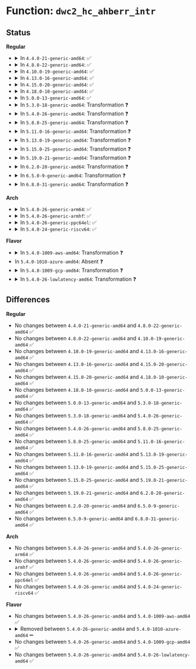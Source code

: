 # Function: <code>dwc2_hc_ahberr_intr</code>

## Status
<b>Regular</b>
<ul>
<li>
<details>
<summary>In <code>4.4.0-21-generic-amd64</code>: ✅</summary>

```c
void dwc2_hc_ahberr_intr(struct dwc2_hsotg * hsotg, struct dwc2_host_chan * chan, int chnum, struct dwc2_qtd * qtd)
```

```json
{
  "name": "dwc2_hc_ahberr_intr",
  "collision_type": "Unique Static",
  "inline_type": "No",
  "funcs": [
    {
      "addr": 18446744071585312832,
      "name": "dwc2_hc_ahberr_intr",
      "external": false,
      "loc": "drivers/usb/dwc2/hcd_intr.c:1489",
      "file": "drivers/usb/dwc2/hcd_intr.c",
      "inline": "seen, unknown",
      "caller_inline": [],
      "caller_func": [
        "drivers/usb/dwc2/hcd_intr.c:dwc2_handle_hcd_intr",
        "drivers/usb/dwc2/hcd_intr.c:dwc2_handle_hcd_intr"
      ]
    }
  ],
  "symbols": [
    {
      "addr": 18446744071585312832,
      "name": "dwc2_hc_ahberr_intr",
      "section": ".text",
      "bind": "STB_LOCAL",
      "size": 644
    }
  ]
}
```
</details>
</li>
<li>
<details>
<summary>In <code>4.8.0-22-generic-amd64</code>: ✅</summary>

```c
void dwc2_hc_ahberr_intr(struct dwc2_hsotg * hsotg, struct dwc2_host_chan * chan, int chnum, struct dwc2_qtd * qtd)
```

```json
{
  "name": "dwc2_hc_ahberr_intr",
  "collision_type": "Unique Static",
  "inline_type": "No",
  "funcs": [
    {
      "addr": 18446744071585706480,
      "name": "dwc2_hc_ahberr_intr",
      "external": false,
      "loc": "drivers/usb/dwc2/hcd_intr.c:1495",
      "file": "drivers/usb/dwc2/hcd_intr.c",
      "inline": "seen, unknown",
      "caller_inline": [],
      "caller_func": [
        "drivers/usb/dwc2/hcd_intr.c:dwc2_hc_n_intr",
        "drivers/usb/dwc2/hcd_intr.c:dwc2_hc_n_intr"
      ]
    }
  ],
  "symbols": [
    {
      "addr": 18446744071585706480,
      "name": "dwc2_hc_ahberr_intr",
      "section": ".text",
      "bind": "STB_LOCAL",
      "size": 641
    }
  ]
}
```
</details>
</li>
<li>
<details>
<summary>In <code>4.10.0-19-generic-amd64</code>: ✅</summary>

```c
void dwc2_hc_ahberr_intr(struct dwc2_hsotg * hsotg, struct dwc2_host_chan * chan, int chnum, struct dwc2_qtd * qtd)
```

```json
{
  "name": "dwc2_hc_ahberr_intr",
  "collision_type": "Unique Static",
  "inline_type": "No",
  "funcs": [
    {
      "addr": 18446744071585895168,
      "name": "dwc2_hc_ahberr_intr",
      "external": false,
      "loc": "drivers/usb/dwc2/hcd_intr.c:1500",
      "file": "drivers/usb/dwc2/hcd_intr.c",
      "inline": "seen, unknown",
      "caller_inline": [],
      "caller_func": [
        "drivers/usb/dwc2/hcd_intr.c:dwc2_hc_n_intr",
        "drivers/usb/dwc2/hcd_intr.c:dwc2_hc_n_intr"
      ]
    }
  ],
  "symbols": [
    {
      "addr": 18446744071585895168,
      "name": "dwc2_hc_ahberr_intr",
      "section": ".text",
      "bind": "STB_LOCAL",
      "size": 637
    }
  ]
}
```
</details>
</li>
<li>
<details>
<summary>In <code>4.13.0-16-generic-amd64</code>: ✅</summary>

```c
void dwc2_hc_ahberr_intr(struct dwc2_hsotg * hsotg, struct dwc2_host_chan * chan, int chnum, struct dwc2_qtd * qtd)
```

```json
{
  "name": "dwc2_hc_ahberr_intr",
  "collision_type": "Unique Static",
  "inline_type": "No",
  "funcs": [
    {
      "addr": 18446744071585977872,
      "name": "dwc2_hc_ahberr_intr",
      "external": false,
      "loc": "drivers/usb/dwc2/hcd_intr.c:1505",
      "file": "drivers/usb/dwc2/hcd_intr.c",
      "inline": "seen, unknown",
      "caller_inline": [],
      "caller_func": [
        "drivers/usb/dwc2/hcd_intr.c:dwc2_hc_n_intr",
        "drivers/usb/dwc2/hcd_intr.c:dwc2_hc_n_intr"
      ]
    }
  ],
  "symbols": [
    {
      "addr": 18446744071585977872,
      "name": "dwc2_hc_ahberr_intr",
      "section": ".text",
      "bind": "STB_LOCAL",
      "size": 619
    }
  ]
}
```
</details>
</li>
<li>
<details>
<summary>In <code>4.15.0-20-generic-amd64</code>: ✅</summary>

```c
void dwc2_hc_ahberr_intr(struct dwc2_hsotg * hsotg, struct dwc2_host_chan * chan, int chnum, struct dwc2_qtd * qtd)
```

```json
{
  "name": "dwc2_hc_ahberr_intr",
  "collision_type": "Unique Static",
  "inline_type": "No",
  "funcs": [
    {
      "addr": 18446744071586421792,
      "name": "dwc2_hc_ahberr_intr",
      "external": false,
      "loc": "drivers/usb/dwc2/hcd_intr.c:1506",
      "file": "drivers/usb/dwc2/hcd_intr.c",
      "inline": "seen, unknown",
      "caller_inline": [],
      "caller_func": [
        "drivers/usb/dwc2/hcd_intr.c:dwc2_hc_n_intr",
        "drivers/usb/dwc2/hcd_intr.c:dwc2_hc_n_intr"
      ]
    }
  ],
  "symbols": [
    {
      "addr": 18446744071586421792,
      "name": "dwc2_hc_ahberr_intr",
      "section": ".text",
      "bind": "STB_LOCAL",
      "size": 622
    }
  ]
}
```
</details>
</li>
<li>
<details>
<summary>In <code>4.18.0-10-generic-amd64</code>: ✅</summary>

```c
void dwc2_hc_ahberr_intr(struct dwc2_hsotg * hsotg, struct dwc2_host_chan * chan, int chnum, struct dwc2_qtd * qtd)
```

```json
{
  "name": "dwc2_hc_ahberr_intr",
  "collision_type": "Unique Static",
  "inline_type": "No",
  "funcs": [
    {
      "addr": 18446744071586685504,
      "name": "dwc2_hc_ahberr_intr",
      "external": false,
      "loc": "drivers/usb/dwc2/hcd_intr.c:1550",
      "file": "drivers/usb/dwc2/hcd_intr.c",
      "inline": "seen, unknown",
      "caller_inline": [],
      "caller_func": [
        "drivers/usb/dwc2/hcd_intr.c:dwc2_hc_n_intr",
        "drivers/usb/dwc2/hcd_intr.c:dwc2_hc_n_intr"
      ]
    }
  ],
  "symbols": [
    {
      "addr": 18446744071586685504,
      "name": "dwc2_hc_ahberr_intr",
      "section": ".text",
      "bind": "STB_LOCAL",
      "size": 626
    }
  ]
}
```
</details>
</li>
<li>
<details>
<summary>In <code>5.0.0-13-generic-amd64</code>: ✅</summary>

```c
void dwc2_hc_ahberr_intr(struct dwc2_hsotg * hsotg, struct dwc2_host_chan * chan, int chnum, struct dwc2_qtd * qtd)
```

```json
{
  "name": "dwc2_hc_ahberr_intr",
  "collision_type": "Unique Static",
  "inline_type": "No",
  "funcs": [
    {
      "addr": 18446744071586842432,
      "name": "dwc2_hc_ahberr_intr",
      "external": false,
      "loc": "drivers/usb/dwc2/hcd_intr.c:1550",
      "file": "drivers/usb/dwc2/hcd_intr.c",
      "inline": "seen, unknown",
      "caller_inline": [],
      "caller_func": [
        "drivers/usb/dwc2/hcd_intr.c:dwc2_hc_n_intr",
        "drivers/usb/dwc2/hcd_intr.c:dwc2_hc_n_intr"
      ]
    }
  ],
  "symbols": [
    {
      "addr": 18446744071586842432,
      "name": "dwc2_hc_ahberr_intr",
      "section": ".text",
      "bind": "STB_LOCAL",
      "size": 715
    }
  ]
}
```
</details>
</li>
<li>
<details>
<summary>In <code>5.3.0-18-generic-amd64</code>: Transformation ❓</summary>

```c
void dwc2_hc_ahberr_intr(struct dwc2_hsotg * hsotg, struct dwc2_host_chan * chan, int chnum, struct dwc2_qtd * qtd)
```

```json
{
  "name": "dwc2_hc_ahberr_intr",
  "collision_type": "Unique Static",
  "inline_type": "No",
  "funcs": [
    {
      "addr": 0,
      "name": "dwc2_hc_ahberr_intr",
      "external": false,
      "loc": "drivers/usb/dwc2/hcd_intr.c:1550",
      "file": "drivers/usb/dwc2/hcd_intr.c",
      "inline": "seen, unknown",
      "caller_inline": [],
      "caller_func": [
        "drivers/usb/dwc2/hcd_intr.c:dwc2_hc_n_intr",
        "drivers/usb/dwc2/hcd_intr.c:dwc2_hc_chhltd_intr_dma"
      ]
    }
  ],
  "symbols": [
    {
      "addr": 18446744071587100784,
      "name": "dwc2_hc_ahberr_intr",
      "section": ".text",
      "bind": "STB_LOCAL",
      "size": 297
    },
    {
      "addr": 18446744071587108471,
      "name": "dwc2_hc_ahberr_intr.cold",
      "section": ".text",
      "bind": "STB_LOCAL",
      "size": 434
    }
  ]
}
```
</details>
</li>
<li>
<details>
<summary>In <code>5.4.0-26-generic-amd64</code>: Transformation ❓</summary>

```c
void dwc2_hc_ahberr_intr(struct dwc2_hsotg * hsotg, struct dwc2_host_chan * chan, int chnum, struct dwc2_qtd * qtd)
```

```json
{
  "name": "dwc2_hc_ahberr_intr",
  "collision_type": "Unique Static",
  "inline_type": "No",
  "funcs": [
    {
      "addr": 0,
      "name": "dwc2_hc_ahberr_intr",
      "external": false,
      "loc": "drivers/usb/dwc2/hcd_intr.c:1550",
      "file": "drivers/usb/dwc2/hcd_intr.c",
      "inline": "seen, unknown",
      "caller_inline": [],
      "caller_func": [
        "drivers/usb/dwc2/hcd_intr.c:dwc2_hc_n_intr",
        "drivers/usb/dwc2/hcd_intr.c:dwc2_hc_chhltd_intr_dma"
      ]
    }
  ],
  "symbols": [
    {
      "addr": 18446744071587301216,
      "name": "dwc2_hc_ahberr_intr",
      "section": ".text",
      "bind": "STB_LOCAL",
      "size": 297
    },
    {
      "addr": 18446744071587308903,
      "name": "dwc2_hc_ahberr_intr.cold",
      "section": ".text",
      "bind": "STB_LOCAL",
      "size": 434
    }
  ]
}
```
</details>
</li>
<li>
<details>
<summary>In <code>5.8.0-25-generic-amd64</code>: Transformation ❓</summary>

```c
void dwc2_hc_ahberr_intr(struct dwc2_hsotg * hsotg, struct dwc2_host_chan * chan, int chnum, struct dwc2_qtd * qtd)
```

```json
{
  "name": "dwc2_hc_ahberr_intr",
  "collision_type": "Unique Static",
  "inline_type": "No",
  "funcs": [
    {
      "addr": 0,
      "name": "dwc2_hc_ahberr_intr",
      "external": false,
      "loc": "drivers/usb/dwc2/hcd_intr.c:1550",
      "file": "drivers/usb/dwc2/hcd_intr.c",
      "inline": "seen, unknown",
      "caller_inline": [],
      "caller_func": [
        "drivers/usb/dwc2/hcd_intr.c:dwc2_hc_n_intr",
        "drivers/usb/dwc2/hcd_intr.c:dwc2_hc_chhltd_intr_dma"
      ]
    }
  ],
  "symbols": [
    {
      "addr": 18446744071588157408,
      "name": "dwc2_hc_ahberr_intr",
      "section": ".text",
      "bind": "STB_LOCAL",
      "size": 300
    },
    {
      "addr": 18446744071588165085,
      "name": "dwc2_hc_ahberr_intr.cold",
      "section": ".text",
      "bind": "STB_LOCAL",
      "size": 434
    }
  ]
}
```
</details>
</li>
<li>
<details>
<summary>In <code>5.11.0-16-generic-amd64</code>: Transformation ❓</summary>

```c
void dwc2_hc_ahberr_intr(struct dwc2_hsotg * hsotg, struct dwc2_host_chan * chan, int chnum, struct dwc2_qtd * qtd)
```

```json
{
  "name": "dwc2_hc_ahberr_intr",
  "collision_type": "Unique Static",
  "inline_type": "No",
  "funcs": [
    {
      "addr": 0,
      "name": "dwc2_hc_ahberr_intr",
      "external": false,
      "loc": "drivers/usb/dwc2/hcd_intr.c:1550",
      "file": "drivers/usb/dwc2/hcd_intr.c",
      "inline": "seen, unknown",
      "caller_inline": [],
      "caller_func": [
        "drivers/usb/dwc2/hcd_intr.c:dwc2_hc_n_intr",
        "drivers/usb/dwc2/hcd_intr.c:dwc2_hc_chhltd_intr_dma"
      ]
    }
  ],
  "symbols": [
    {
      "addr": 18446744071588196416,
      "name": "dwc2_hc_ahberr_intr",
      "section": ".text",
      "bind": "STB_LOCAL",
      "size": 300
    },
    {
      "addr": 18446744071591557909,
      "name": "dwc2_hc_ahberr_intr.cold",
      "section": ".text",
      "bind": "STB_LOCAL",
      "size": 434
    }
  ]
}
```
</details>
</li>
<li>
<details>
<summary>In <code>5.13.0-19-generic-amd64</code>: Transformation ❓</summary>

```c
void dwc2_hc_ahberr_intr(struct dwc2_hsotg * hsotg, struct dwc2_host_chan * chan, int chnum, struct dwc2_qtd * qtd)
```

```json
{
  "name": "dwc2_hc_ahberr_intr",
  "collision_type": "Unique Static",
  "inline_type": "No",
  "funcs": [
    {
      "addr": 0,
      "name": "dwc2_hc_ahberr_intr",
      "external": false,
      "loc": "drivers/usb/dwc2/hcd_intr.c:1550",
      "file": "drivers/usb/dwc2/hcd_intr.c",
      "inline": "seen, unknown",
      "caller_inline": [],
      "caller_func": [
        "drivers/usb/dwc2/hcd_intr.c:dwc2_hc_n_intr",
        "drivers/usb/dwc2/hcd_intr.c:dwc2_hc_chhltd_intr_dma"
      ]
    }
  ],
  "symbols": [
    {
      "addr": 18446744071588081264,
      "name": "dwc2_hc_ahberr_intr",
      "section": ".text",
      "bind": "STB_LOCAL",
      "size": 300
    },
    {
      "addr": 18446744071591500516,
      "name": "dwc2_hc_ahberr_intr.cold",
      "section": ".text",
      "bind": "STB_LOCAL",
      "size": 422
    }
  ]
}
```
</details>
</li>
<li>
<details>
<summary>In <code>5.15.0-25-generic-amd64</code>: Transformation ❓</summary>

```c
void dwc2_hc_ahberr_intr(struct dwc2_hsotg * hsotg, struct dwc2_host_chan * chan, int chnum, struct dwc2_qtd * qtd)
```

```json
{
  "name": "dwc2_hc_ahberr_intr",
  "collision_type": "Unique Static",
  "inline_type": "No",
  "funcs": [
    {
      "addr": 0,
      "name": "dwc2_hc_ahberr_intr",
      "external": false,
      "loc": "drivers/usb/dwc2/hcd_intr.c:1550",
      "file": "drivers/usb/dwc2/hcd_intr.c",
      "inline": "seen, unknown",
      "caller_inline": [],
      "caller_func": [
        "drivers/usb/dwc2/hcd_intr.c:dwc2_hc_n_intr",
        "drivers/usb/dwc2/hcd_intr.c:dwc2_hc_chhltd_intr_dma"
      ]
    }
  ],
  "symbols": [
    {
      "addr": 18446744071588709216,
      "name": "dwc2_hc_ahberr_intr",
      "section": ".text",
      "bind": "STB_LOCAL",
      "size": 486
    },
    {
      "addr": 18446744071592596289,
      "name": "dwc2_hc_ahberr_intr.cold",
      "section": ".text",
      "bind": "STB_LOCAL",
      "size": 393
    }
  ]
}
```
</details>
</li>
<li>
<details>
<summary>In <code>5.19.0-21-generic-amd64</code>: Transformation ❓</summary>

```c
void dwc2_hc_ahberr_intr(struct dwc2_hsotg * hsotg, struct dwc2_host_chan * chan, int chnum, struct dwc2_qtd * qtd)
```

```json
{
  "name": "dwc2_hc_ahberr_intr",
  "collision_type": "Unique Static",
  "inline_type": "No",
  "funcs": [
    {
      "addr": 0,
      "name": "dwc2_hc_ahberr_intr",
      "external": false,
      "loc": "drivers/usb/dwc2/hcd_intr.c:1550",
      "file": "drivers/usb/dwc2/hcd_intr.c",
      "inline": "seen, unknown",
      "caller_inline": [],
      "caller_func": [
        "drivers/usb/dwc2/hcd_intr.c:dwc2_hc_n_intr",
        "drivers/usb/dwc2/hcd_intr.c:dwc2_hc_chhltd_intr_dma"
      ]
    }
  ],
  "symbols": [
    {
      "addr": 18446744071590126864,
      "name": "dwc2_hc_ahberr_intr",
      "section": ".text",
      "bind": "STB_LOCAL",
      "size": 493
    },
    {
      "addr": 18446744071594478485,
      "name": "dwc2_hc_ahberr_intr.cold",
      "section": ".text",
      "bind": "STB_LOCAL",
      "size": 441
    }
  ]
}
```
</details>
</li>
<li>
<details>
<summary>In <code>6.2.0-20-generic-amd64</code>: Transformation ❓</summary>

```c
void dwc2_hc_ahberr_intr(struct dwc2_hsotg * hsotg, struct dwc2_host_chan * chan, int chnum, struct dwc2_qtd * qtd)
```

```json
{
  "name": "dwc2_hc_ahberr_intr",
  "collision_type": "Unique Static",
  "inline_type": "No",
  "funcs": [
    {
      "addr": 0,
      "name": "dwc2_hc_ahberr_intr",
      "external": false,
      "loc": "drivers/usb/dwc2/hcd_intr.c:1520",
      "file": "drivers/usb/dwc2/hcd_intr.c",
      "inline": "seen, unknown",
      "caller_inline": [],
      "caller_func": [
        "drivers/usb/dwc2/hcd_intr.c:dwc2_hc_n_intr",
        "drivers/usb/dwc2/hcd_intr.c:dwc2_hc_chhltd_intr_dma"
      ]
    }
  ],
  "symbols": [
    {
      "addr": 18446744071591739968,
      "name": "dwc2_hc_ahberr_intr",
      "section": ".text",
      "bind": "STB_LOCAL",
      "size": 854
    },
    {
      "addr": 18446744071596293980,
      "name": "dwc2_hc_ahberr_intr.cold",
      "section": ".text",
      "bind": "STB_LOCAL",
      "size": 247
    }
  ]
}
```
</details>
</li>
<li>
<details>
<summary>In <code>6.5.0-9-generic-amd64</code>: Transformation ❓</summary>

```c
void dwc2_hc_ahberr_intr(struct dwc2_hsotg * hsotg, struct dwc2_host_chan * chan, int chnum, struct dwc2_qtd * qtd)
```

```json
{
  "name": "dwc2_hc_ahberr_intr",
  "collision_type": "Unique Static",
  "inline_type": "No",
  "funcs": [
    {
      "addr": 0,
      "name": "dwc2_hc_ahberr_intr",
      "external": false,
      "loc": "drivers/usb/dwc2/hcd_intr.c:1520",
      "file": "drivers/usb/dwc2/hcd_intr.c",
      "inline": "seen, unknown",
      "caller_inline": [],
      "caller_func": [
        "drivers/usb/dwc2/hcd_intr.c:dwc2_hc_n_intr",
        "drivers/usb/dwc2/hcd_intr.c:dwc2_hc_chhltd_intr_dma"
      ]
    }
  ],
  "symbols": [
    {
      "addr": 18446744071592163504,
      "name": "dwc2_hc_ahberr_intr",
      "section": ".text",
      "bind": "STB_LOCAL",
      "size": 854
    },
    {
      "addr": 18446744071596823833,
      "name": "dwc2_hc_ahberr_intr.cold",
      "section": ".text",
      "bind": "STB_LOCAL",
      "size": 247
    }
  ]
}
```
</details>
</li>
<li>
<details>
<summary>In <code>6.8.0-31-generic-amd64</code>: Transformation ❓</summary>

```c
void dwc2_hc_ahberr_intr(struct dwc2_hsotg * hsotg, struct dwc2_host_chan * chan, int chnum, struct dwc2_qtd * qtd)
```

```json
{
  "name": "dwc2_hc_ahberr_intr",
  "collision_type": "Unique Static",
  "inline_type": "No",
  "funcs": [
    {
      "addr": 0,
      "name": "dwc2_hc_ahberr_intr",
      "external": false,
      "loc": "drivers/usb/dwc2/hcd_intr.c:1520",
      "file": "drivers/usb/dwc2/hcd_intr.c",
      "inline": "seen, unknown",
      "caller_inline": [],
      "caller_func": [
        "drivers/usb/dwc2/hcd_intr.c:dwc2_hc_n_intr",
        "drivers/usb/dwc2/hcd_intr.c:dwc2_hc_chhltd_intr_dma"
      ]
    }
  ],
  "symbols": [
    {
      "addr": 18446744071592904160,
      "name": "dwc2_hc_ahberr_intr",
      "section": ".text",
      "bind": "STB_LOCAL",
      "size": 854
    },
    {
      "addr": 18446744071597747437,
      "name": "dwc2_hc_ahberr_intr.cold",
      "section": ".text",
      "bind": "STB_LOCAL",
      "size": 247
    }
  ]
}
```
</details>
</li>
</ul>
<b>Arch</b>
<ul>
<li>
<details>
<summary>In <code>5.4.0-26-generic-arm64</code>: ✅</summary>

```c
void dwc2_hc_ahberr_intr(struct dwc2_hsotg * hsotg, struct dwc2_host_chan * chan, int chnum, struct dwc2_qtd * qtd)
```

```json
{
  "name": "dwc2_hc_ahberr_intr",
  "collision_type": "Unique Static",
  "inline_type": "No",
  "funcs": [
    {
      "addr": 18446603336500418816,
      "name": "dwc2_hc_ahberr_intr",
      "external": false,
      "loc": "drivers/usb/dwc2/hcd_intr.c:1550",
      "file": "drivers/usb/dwc2/hcd_intr.c",
      "inline": "seen, unknown",
      "caller_inline": [],
      "caller_func": [
        "drivers/usb/dwc2/hcd_intr.c:dwc2_hc_n_intr",
        "drivers/usb/dwc2/hcd_intr.c:dwc2_hc_chhltd_intr_dma"
      ]
    }
  ],
  "symbols": [
    {
      "addr": 18446603336500418816,
      "name": "dwc2_hc_ahberr_intr",
      "section": ".text",
      "bind": "STB_LOCAL",
      "size": 780
    }
  ]
}
```
</details>
</li>
<li>
<details>
<summary>In <code>5.4.0-26-generic-armhf</code>: ✅</summary>

```c
void dwc2_hc_ahberr_intr(struct dwc2_hsotg * hsotg, struct dwc2_host_chan * chan, int chnum, struct dwc2_qtd * qtd)
```

```json
{
  "name": "dwc2_hc_ahberr_intr",
  "collision_type": "Unique Static",
  "inline_type": "No",
  "funcs": [
    {
      "addr": 3232873376,
      "name": "dwc2_hc_ahberr_intr",
      "external": false,
      "loc": "drivers/usb/dwc2/hcd_intr.c:1550",
      "file": "drivers/usb/dwc2/hcd_intr.c",
      "inline": "seen, unknown",
      "caller_inline": [],
      "caller_func": [
        "drivers/usb/dwc2/hcd_intr.c:dwc2_hc_n_intr",
        "drivers/usb/dwc2/hcd_intr.c:dwc2_hc_chhltd_intr_dma"
      ]
    }
  ],
  "symbols": [
    {
      "addr": 3232873376,
      "name": "dwc2_hc_ahberr_intr",
      "section": ".text",
      "bind": "STB_LOCAL",
      "size": 796
    }
  ]
}
```
</details>
</li>
<li>
<details>
<summary>In <code>5.4.0-26-generic-ppc64el</code>: ✅</summary>

```c
void dwc2_hc_ahberr_intr(struct dwc2_hsotg * hsotg, struct dwc2_host_chan * chan, int chnum, struct dwc2_qtd * qtd)
```

```json
{
  "name": "dwc2_hc_ahberr_intr",
  "collision_type": "Unique Static",
  "inline_type": "No",
  "funcs": [
    {
      "addr": 13835058055293756064,
      "name": "dwc2_hc_ahberr_intr",
      "external": false,
      "loc": "drivers/usb/dwc2/hcd_intr.c:1550",
      "file": "drivers/usb/dwc2/hcd_intr.c",
      "inline": "seen, unknown",
      "caller_inline": [],
      "caller_func": [
        "drivers/usb/dwc2/hcd_intr.c:dwc2_hc_n_intr",
        "drivers/usb/dwc2/hcd_intr.c:dwc2_hc_chhltd_intr_dma"
      ]
    }
  ],
  "symbols": [
    {
      "addr": 13835058055293756064,
      "name": "dwc2_hc_ahberr_intr",
      "section": ".text",
      "bind": "STB_LOCAL",
      "size": 1148
    }
  ]
}
```
</details>
</li>
<li>
<details>
<summary>In <code>5.4.0-24-generic-riscv64</code>: ✅</summary>

```c
void dwc2_hc_ahberr_intr(struct dwc2_hsotg * hsotg, struct dwc2_host_chan * chan, int chnum, struct dwc2_qtd * qtd)
```

```json
{
  "name": "dwc2_hc_ahberr_intr",
  "collision_type": "Unique Static",
  "inline_type": "No",
  "funcs": [
    {
      "addr": 18446743936277306866,
      "name": "dwc2_hc_ahberr_intr",
      "external": false,
      "loc": "drivers/usb/dwc2/hcd_intr.c:1550",
      "file": "drivers/usb/dwc2/hcd_intr.c",
      "inline": "seen, unknown",
      "caller_inline": [],
      "caller_func": [
        "drivers/usb/dwc2/hcd_intr.c:dwc2_hc_n_intr",
        "drivers/usb/dwc2/hcd_intr.c:dwc2_hc_chhltd_intr_dma"
      ]
    }
  ],
  "symbols": [
    {
      "addr": 18446743936277306866,
      "name": "dwc2_hc_ahberr_intr",
      "section": ".text",
      "bind": "STB_LOCAL",
      "size": 806
    }
  ]
}
```
</details>
</li>
</ul>
<b>Flavor</b>
<ul>
<li>
<details>
<summary>In <code>5.4.0-1009-aws-amd64</code>: Transformation ❓</summary>

```c
void dwc2_hc_ahberr_intr(struct dwc2_hsotg * hsotg, struct dwc2_host_chan * chan, int chnum, struct dwc2_qtd * qtd)
```

```json
{
  "name": "dwc2_hc_ahberr_intr",
  "collision_type": "Unique Static",
  "inline_type": "No",
  "funcs": [
    {
      "addr": 0,
      "name": "dwc2_hc_ahberr_intr",
      "external": false,
      "loc": "drivers/usb/dwc2/hcd_intr.c:1550",
      "file": "drivers/usb/dwc2/hcd_intr.c",
      "inline": "seen, unknown",
      "caller_inline": [],
      "caller_func": [
        "drivers/usb/dwc2/hcd_intr.c:dwc2_hc_n_intr",
        "drivers/usb/dwc2/hcd_intr.c:dwc2_hc_chhltd_intr_dma"
      ]
    }
  ],
  "symbols": [
    {
      "addr": 18446744071587007296,
      "name": "dwc2_hc_ahberr_intr",
      "section": ".text",
      "bind": "STB_LOCAL",
      "size": 297
    },
    {
      "addr": 18446744071587014983,
      "name": "dwc2_hc_ahberr_intr.cold",
      "section": ".text",
      "bind": "STB_LOCAL",
      "size": 434
    }
  ]
}
```
</details>
</li>
<li>
In <code>5.4.0-1010-azure-amd64</code>: Absent ❓
</li>
<li>
<details>
<summary>In <code>5.4.0-1009-gcp-amd64</code>: Transformation ❓</summary>

```c
void dwc2_hc_ahberr_intr(struct dwc2_hsotg * hsotg, struct dwc2_host_chan * chan, int chnum, struct dwc2_qtd * qtd)
```

```json
{
  "name": "dwc2_hc_ahberr_intr",
  "collision_type": "Unique Static",
  "inline_type": "No",
  "funcs": [
    {
      "addr": 0,
      "name": "dwc2_hc_ahberr_intr",
      "external": false,
      "loc": "drivers/usb/dwc2/hcd_intr.c:1550",
      "file": "drivers/usb/dwc2/hcd_intr.c",
      "inline": "seen, unknown",
      "caller_inline": [],
      "caller_func": [
        "drivers/usb/dwc2/hcd_intr.c:dwc2_hc_n_intr",
        "drivers/usb/dwc2/hcd_intr.c:dwc2_hc_chhltd_intr_dma"
      ]
    }
  ],
  "symbols": [
    {
      "addr": 18446744071587255776,
      "name": "dwc2_hc_ahberr_intr",
      "section": ".text",
      "bind": "STB_LOCAL",
      "size": 297
    },
    {
      "addr": 18446744071587263463,
      "name": "dwc2_hc_ahberr_intr.cold",
      "section": ".text",
      "bind": "STB_LOCAL",
      "size": 434
    }
  ]
}
```
</details>
</li>
<li>
<details>
<summary>In <code>5.4.0-26-lowlatency-amd64</code>: Transformation ❓</summary>

```c
void dwc2_hc_ahberr_intr(struct dwc2_hsotg * hsotg, struct dwc2_host_chan * chan, int chnum, struct dwc2_qtd * qtd)
```

```json
{
  "name": "dwc2_hc_ahberr_intr",
  "collision_type": "Unique Static",
  "inline_type": "No",
  "funcs": [
    {
      "addr": 0,
      "name": "dwc2_hc_ahberr_intr",
      "external": false,
      "loc": "drivers/usb/dwc2/hcd_intr.c:1550",
      "file": "drivers/usb/dwc2/hcd_intr.c",
      "inline": "seen, unknown",
      "caller_inline": [],
      "caller_func": [
        "drivers/usb/dwc2/hcd_intr.c:dwc2_hc_n_intr",
        "drivers/usb/dwc2/hcd_intr.c:dwc2_hc_chhltd_intr_dma"
      ]
    }
  ],
  "symbols": [
    {
      "addr": 18446744071587362544,
      "name": "dwc2_hc_ahberr_intr",
      "section": ".text",
      "bind": "STB_LOCAL",
      "size": 297
    },
    {
      "addr": 18446744071587370227,
      "name": "dwc2_hc_ahberr_intr.cold",
      "section": ".text",
      "bind": "STB_LOCAL",
      "size": 434
    }
  ]
}
```
</details>
</li>
</ul>

## Differences
<b>Regular</b>
<ul>
<li>
No changes between <code>4.4.0-21-generic-amd64</code> and <code>4.8.0-22-generic-amd64</code> ✅
</li>
<li>
No changes between <code>4.8.0-22-generic-amd64</code> and <code>4.10.0-19-generic-amd64</code> ✅
</li>
<li>
No changes between <code>4.10.0-19-generic-amd64</code> and <code>4.13.0-16-generic-amd64</code> ✅
</li>
<li>
No changes between <code>4.13.0-16-generic-amd64</code> and <code>4.15.0-20-generic-amd64</code> ✅
</li>
<li>
No changes between <code>4.15.0-20-generic-amd64</code> and <code>4.18.0-10-generic-amd64</code> ✅
</li>
<li>
No changes between <code>4.18.0-10-generic-amd64</code> and <code>5.0.0-13-generic-amd64</code> ✅
</li>
<li>
No changes between <code>5.0.0-13-generic-amd64</code> and <code>5.3.0-18-generic-amd64</code> ✅
</li>
<li>
No changes between <code>5.3.0-18-generic-amd64</code> and <code>5.4.0-26-generic-amd64</code> ✅
</li>
<li>
No changes between <code>5.4.0-26-generic-amd64</code> and <code>5.8.0-25-generic-amd64</code> ✅
</li>
<li>
No changes between <code>5.8.0-25-generic-amd64</code> and <code>5.11.0-16-generic-amd64</code> ✅
</li>
<li>
No changes between <code>5.11.0-16-generic-amd64</code> and <code>5.13.0-19-generic-amd64</code> ✅
</li>
<li>
No changes between <code>5.13.0-19-generic-amd64</code> and <code>5.15.0-25-generic-amd64</code> ✅
</li>
<li>
No changes between <code>5.15.0-25-generic-amd64</code> and <code>5.19.0-21-generic-amd64</code> ✅
</li>
<li>
No changes between <code>5.19.0-21-generic-amd64</code> and <code>6.2.0-20-generic-amd64</code> ✅
</li>
<li>
No changes between <code>6.2.0-20-generic-amd64</code> and <code>6.5.0-9-generic-amd64</code> ✅
</li>
<li>
No changes between <code>6.5.0-9-generic-amd64</code> and <code>6.8.0-31-generic-amd64</code> ✅
</li>
</ul>
<b>Arch</b>
<ul>
<li>
No changes between <code>5.4.0-26-generic-amd64</code> and <code>5.4.0-26-generic-arm64</code> ✅
</li>
<li>
No changes between <code>5.4.0-26-generic-amd64</code> and <code>5.4.0-26-generic-armhf</code> ✅
</li>
<li>
No changes between <code>5.4.0-26-generic-amd64</code> and <code>5.4.0-26-generic-ppc64el</code> ✅
</li>
<li>
No changes between <code>5.4.0-26-generic-amd64</code> and <code>5.4.0-24-generic-riscv64</code> ✅
</li>
</ul>
<b>Flavor</b>
<ul>
<li>
No changes between <code>5.4.0-26-generic-amd64</code> and <code>5.4.0-1009-aws-amd64</code> ✅
</li>
<li>
<details>
<summary>Removed between <code>5.4.0-26-generic-amd64</code> and <code>5.4.0-1010-azure-amd64</code> ➖</summary>

```c
void dwc2_hc_ahberr_intr(struct dwc2_hsotg * hsotg, struct dwc2_host_chan * chan, int chnum, struct dwc2_qtd * qtd)
```
</details>
</li>
<li>
No changes between <code>5.4.0-26-generic-amd64</code> and <code>5.4.0-1009-gcp-amd64</code> ✅
</li>
<li>
No changes between <code>5.4.0-26-generic-amd64</code> and <code>5.4.0-26-lowlatency-amd64</code> ✅
</li>
</ul>
